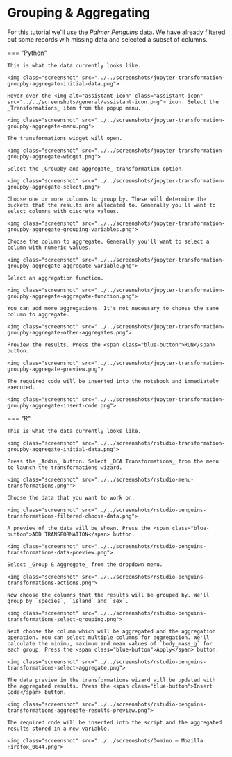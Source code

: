 # Grouping & Aggregating

For this tutorial we'll use the _Palmer Penguins_ data. We have already filtered out some records wih missing data and selected a subset of columns.

=== "Python"

    This is what the data currently looks like.

    <img class="screenshot" src="../../screenshots/jupyter-transformation-groupby-aggregate-initial-data.png">

    Hover over the <img alt="assistant icon" class="assistant-icon" src="../../screenshots/general/assistant-icon.png"> icon. Select the _Transformations_ item from the popup menu.

    <img class="screenshot" src="../../screenshots/jupyter-transformation-groupby-aggregate-menu.png">

    The transformations widget will open.

    <img class="screenshot" src="../../screenshots/jupyter-transformation-groupby-aggregate-widget.png">

    Select the _Groupby and aggregate_ transformation option.

    <img class="screenshot" src="../../screenshots/jupyter-transformation-groupby-aggregate-select.png">

    Choose one or more columns to group by. These will determine the buckets that the results are allocated to. Generally you'll want to select columns with discrete values.
    
    <img class="screenshot" src="../../screenshots/jupyter-transformation-groupby-aggregate-grouping-variables.png">

    Choose the column to aggregate. Generally you'll want to select a column with numeric values.

    <img class="screenshot" src="../../screenshots/jupyter-transformation-groupby-aggregate-aggregate-variable.png">

    Select an aggregation function.

    <img class="screenshot" src="../../screenshots/jupyter-transformation-groupby-aggregate-aggregate-function.png">

    You can add more aggregations. It's not necessary to choose the same column to aggregate.
    
    <img class="screenshot" src="../../screenshots/jupyter-transformation-groupby-aggregate-other-aggregates.png">

    Preview the results. Press the <span class="blue-button">RUN</span> button.

    <img class="screenshot" src="../../screenshots/jupyter-transformation-groupby-aggregate-preview.png">

    The required code will be inserted into the notebook and immediately executed.

    <img class="screenshot" src="../../screenshots/jupyter-transformation-groupby-aggregate-insert-code.png">

=== "R"

    This is what the data currently looks like.

    <img class="screenshot" src="../../screenshots/rstudio-transformation-groupby-aggregate-initial-data.png">

    Press the _Addin_ button. Select _DCA Transformations_ from the menu to launch the transformations wizard.

    <img class="screenshot" src="../../screenshots/rstudio-menu-transformations.png"">

    Choose the data that you want to work on.

    <img class="screenshot" src="../../screenshots/rstudio-penguins-transformations-filtered-choose-data.png">

    A preview of the data will be shown. Press the <span class="blue-button">ADD TRANSFORMATION</span> button.

    <img class="screenshot" src="../../screenshots/rstudio-penguins-transformations-data-preview.png">

    Select _Group & Aggregate_ from the dropdown menu.

    <img class="screenshot" src="../../screenshots/rstudio-penguins-transformations-actions.png">

    Now choose the columns that the results will be grouped by. We'll group by `species`, `island` and `sex`.

    <img class="screenshot" src="../../screenshots/rstudio-penguins-transformations-select-grouping.png">

    Next choose the column which will be aggregated and the aggregation operation. You can select multiple columns for aggregation. We'll calculate the minimu, maximum and mean values of `body_mass_g` for each group. Press the <span class="blue-button">Apply</span> button.

    <img class="screenshot" src="../../screenshots/rstudio-penguins-transformations-select-aggregate.png">

    The data preview in the transformations wizard will be updated with the aggregated results. Press the <span class="blue-button">Insert Code</span> button.

    <img class="screenshot" src="../../screenshots/rstudio-penguins-transformations-aggregate-results-preview.png">

    The required code will be inserted into the script and the aggregated results stored in a new variable.

    <img class="screenshot" src="../../screenshots/Domino — Mozilla Firefox_0044.png">